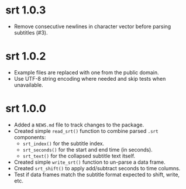 # srt 1.0.3

* Remove consecutive newlines in character vector before parsing subtitles (#3).

# srt 1.0.2

* Example files are replaced with one from the public domain.
* Use UTF-8 string encoding where needed and skip tests when unavailable.

# srt 1.0.0

* Added a `NEWS.md` file to track changes to the package.
* Created simple `read_srt()` function to combine parsed `.srt` components:
    * `srt_index()` for the subtitle index.
    * `srt_seconds()` for the start and end time (in seconds).
    * `srt_text()` for the collapsed subtitle text itself.
* Created simple `write_srt()` function to un-parse a data frame.
* Created `srt_shift()` to apply add/subtract seconds to time columns.
* Test if data frames match the subtitle format expected to shift, write, etc.
